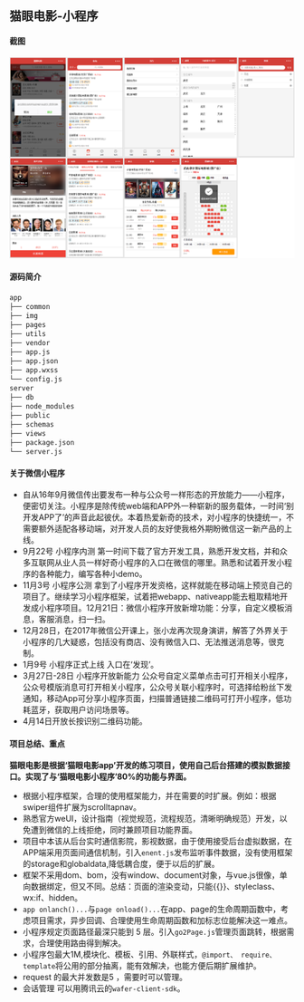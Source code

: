 猫眼电影-小程序
-------------------------------------------------------------------
#### 截图
![相关截图](screenshot/maoyan.png)
#### 源码简介

```tree
app
├── common
├── img
├── pages
├── utils
├── vendor
├── app.js
├── app.json
├── app.wxss
└── config.js
server
├── db
├── node_modules
├── public
├── schemas
├── views
├── package.json
└── server.js

```
#### 关于微信小程序
* 自从16年9月微信传出要发布一种与公众号一样形态的开放能力——小程序，便密切关注。小程序是除传统web端和APP外一种崭新的服务载体，一时间‘别开发APP了’的声音此起彼伏。本着热爱新奇的技术，对小程序的快捷统一，不需要额外适配各移动端，对开发人员的友好使我格外期盼微信这一新产品的上线。
* 9月22号 小程序内测 第一时间下载了官方开发工具，熟悉开发文档，并和众多互联网从业人员一样好奇小程序的入口在微信的哪里。熟悉和试着开发小程序的各种能力，编写各种小demo。
* 11月3号 小程序公测 拿到了小程序开发资格，这样就能在移动端上预览自己的项目了。继续学习小程序框架，试着把webapp、nativeapp能去粗取精地开发成小程序项目。12月21日：微信小程序开放新增功能：分享，自定义模板消息，客服消息，扫一扫。
* 12月28日，在2017年微信公开课上，张小龙再次现身演讲，解答了外界关于小程序的几大疑惑，包括没有商店、没有微信入口、无法推送消息等，很克制。
* 1月9号 小程序正式上线 入口在‘发现’。
* 3月27日-28日 小程序开放新能力 公众号自定义菜单点击可打开相关小程序，公众号模版消息可打开相关小程序，公众号关联小程序时，可选择给粉丝下发通知，移动App可分享小程序页面，扫描普通链接二维码可打开小程序，低功耗蓝牙，获取用户访问场景等。
* 4月14日开放长按识别二维码功能。

#### 项目总结、重点
**猫眼电影是根据‘猫眼电影app’开发的练习项目，使用自己后台搭建的模拟数据接口。实现了与‘猫眼电影小程序’80%的功能与界面。** 
* 根据小程序框架，合理的使用框架能力，并在需要的时扩展。例如：根据swiper组件扩展为scrolltapnav。   
* 熟悉官方weUI，设计指南（视觉规范，流程规范，清晰明确规范）开发，以免遭到微信的上线拒绝，同时兼顾项目功能界面。  
* 项目中本该从后台实时通信影院，影视数据，由于使用接受后台虚拟数据，在APP端采用页面间通信机制，引入```enent.js```发布监听事件数据，没有使用框架的storage和globaldata,降低耦合度，便于以后的扩展。  
* 框架不采用dom、bom，没有window、document对象，与vue.js很像，单向数据绑定，但又不同。总结：页面的渲染变动，只能{{}}、styleclass、wx:if、hidden。  
* ```app onlanch()...```与```page onload()...```在app、page的生命周期函数中，考虑项目需求，异步回调、合理使用生命周期函数和加标志位能解决这一难点。  
* 小程序规定页面路径最深只能到 5 层。引入```go2Page.js```管理页面跳转，根据需求，合理使用路由得到解决。  
* 小程序包最大1M,模块化、模板、引用、外联样式，```@import、 require、template```将公用的部分抽离，能有效解决，也能方便后期扩展维护。  
* request 的最大并发数是5 ，需要时可以管理。   
* 会话管理 可以用腾讯云的```wafer-client-sdk```。  




